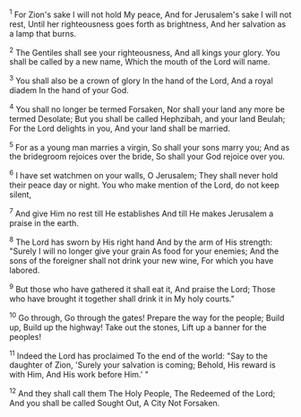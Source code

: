 <sup>1</sup> 
For Zion's sake I will not hold My peace, And for Jerusalem's sake I will not rest, Until her righteousness goes forth as brightness, And her salvation as a lamp that burns. 

<sup>2</sup> 
The Gentiles shall see your righteousness, And all kings your glory. You shall be called by a new name, Which the mouth of the Lord will name. 

<sup>3</sup> 
You shall also be a crown of glory In the hand of the Lord, And a royal diadem In the hand of your God. 

<sup>4</sup> 
You shall no longer be termed Forsaken, Nor shall your land any more be termed Desolate; But you shall be called Hephzibah, and your land Beulah; For the Lord delights in you, And your land shall be married. 

<sup>5</sup> 
For as a young man marries a virgin, So shall your sons marry you; And as the bridegroom rejoices over the bride, So shall your God rejoice over you. 

<sup>6</sup> 
I have set watchmen on your walls, O Jerusalem; They shall never hold their peace day or night. You who make mention of the Lord, do not keep silent, 

<sup>7</sup> 
And give Him no rest till He establishes And till He makes Jerusalem a praise in the earth. 

<sup>8</sup> 
The Lord has sworn by His right hand And by the arm of His strength: "Surely I will no longer give your grain As food for your enemies; And the sons of the foreigner shall not drink your new wine, For which you have labored. 

<sup>9</sup> 
But those who have gathered it shall eat it, And praise the Lord; Those who have brought it together shall drink it in My holy courts." 

<sup>10</sup> 
Go through, Go through the gates! Prepare the way for the people; Build up, Build up the highway! Take out the stones, Lift up a banner for the peoples! 

<sup>11</sup> 
Indeed the Lord has proclaimed To the end of the world: "Say to the daughter of Zion, 'Surely your salvation is coming; Behold, His reward is with Him, And His work before Him.' " 

<sup>12</sup> 
And they shall call them The Holy People, The Redeemed of the Lord; And you shall be called Sought Out, A City Not Forsaken.